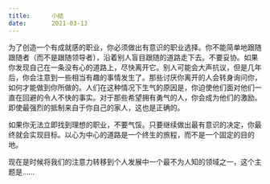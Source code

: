 ```yaml
---
title:      小结
date:       2021-03-13
---
```


为了创造一个有成就感的职业，你必须做出有意识的职业选择。你不能简单地跟随跟随者（而不是跟随领导者），沿着别人盲目跟随的道路走下去。不要妥协。如果你发现自己在一条没有心的道路上，尽快离开它。别人可能会大声抗议，但是几年后，你会注意到一些相当有趣的事情发生了。那些讨厌你离开的人会转身询问你，如何才能做到你所做的。人们在这种情况下生气的原因是，你迫使他们面对他们一直在回避的令人不快的事实。对于那些希望拥有勇气的人，你会成为他们的激励。即使最强烈的抵制来自于你自己的家人，这也是正确的。

如果你无法立即找到理想的职业，不要气馁。只要继续做出最有意识的决定，你最终就会实现目标。以心为中心的道路是一个终生的旅程，而不是一个固定的目的地。

现在是时候将我们的注意力转移到个人发展中一个最不为人知的领域之一，这个主题是……